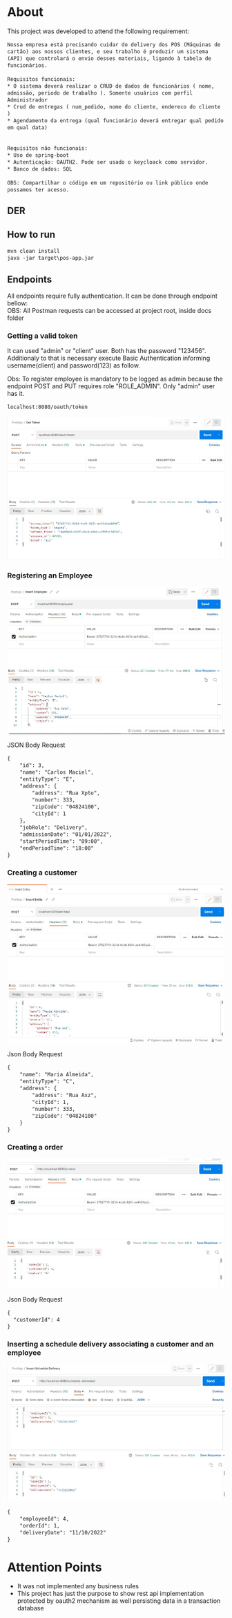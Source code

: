 # About

This project was developed to attend the following requirement:

```
Nossa empresa está precisando cuidar do delivery dos POS (Máquinas de cartão) aos nossos clientes, e seu trabalho é produzir um sistema (API) que controlará o envio desses materiais, ligando à tabela de funcionários.

Requisitos funcionais:
* O sistema deverá realizar o CRUD de dados de funcionários ( nome, admissão, periodo de trabalho ). Somente usuários com perfil Administrador
* Crud de entregas ( num_pedido, nome do cliente, endereco do cliente )
* Agendamento da entrega (qual funcionário deverá entregar qual pedido em qual data)


Requisitos não funcionais:
* Uso de spring-boot
* Autenticação: OAUTH2. Pode ser usado o keycloack como servidor.
* Banco de dados: SQL

OBS: Compartilhar o código em um repositório ou link público onde possamos ter acesso.
```

## DER

## How to run

```
mvn clean install
java -jar target\pos-app.jar
```

## Endpoints

All endpoints require fully authentication. It can be done through endpoint bellow:<br>
OBS: All Postman requests can be accessed at project root, inside docs folder


### Getting a valid token

It can used "admin" or "client" user. Both has the password "123456". 
<br>Additionaly to that is necessary execute Basic Authentication informing username(client) and password(123) as follow.

Obs: To register employee is mandatory to be logged as admin because the endpoint POST and PUT requires role "ROLE_ADMIN". Only "admin" user has it.

```
localhost:8080/oauth/token
```

![image](https://github.com/carloshfmaciel/pos-app/blob/main/screenshots/001.JPG)

### Registering an Employee

![image](https://github.com/carloshfmaciel/pos-app/blob/main/screenshots/002.JPG)

JSON Body Request
```
{
    "id": 3,
    "name": "Carlos Maciel",
    "entityType": "E",
    "address": {
        "address": "Rua Xpto",
        "number": 333,
        "zipCode": "04824100",
        "cityId": 1
    },
    "jobRole": "Delivery",
    "admissionDate": "01/01/2022",
    "startPeriodTime": "09:00",
    "endPeriodTime": "18:00"
}
```

### Creating a customer

![image](https://github.com/carloshfmaciel/pos-app/blob/main/screenshots/003.JPG)

Json Body Request
```
{
    "name": "Maria Almeida",
    "entityType": "C",
    "address": {
        "address": "Rua Axz",
        "cityId": 1,
        "number": 333,
        "zipCode": "04824100"
    }
}
```

### Creating a order

![image](https://github.com/carloshfmaciel/pos-app/blob/main/screenshots/004.JPG)

Json Body Request
```
{
  "customerId": 4
}
```

### Inserting a schedule delivery associating a customer and an employee

![image](https://github.com/carloshfmaciel/pos-app/blob/main/screenshots/005.JPG)

```
{
    "employeeId": 4,
    "orderId": 1,
    "deliveryDate": "11/10/2022"
}
```

# Attention Points

- It was not implemented any business rules
- This project has just the purpose to show rest api implementation protected by oauth2 mechanism as well persisting data in a transaction database



